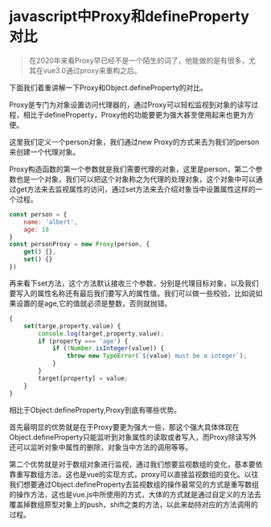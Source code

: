 # javascript中Proxy和defineProperty对比

> 在2020年来看Proxy早已经不是一个陌生的词了，他能做的是有很多，尤其在vue3.0通过proxy来重构之后。

下面我们着重讲解一下Proxy和Object.defineProperty的对比。

Proxy是专门为对象设置访问代理器的，通过Proxy可以轻松监视到对象的读写过程，相比于defineProperty，Proxy他的功能要更为强大甚至使用起来也更为方便。

这里我们定义一个person对象，我们通过new Proxy的方式来去为我们的person来创建一个代理对象。

Proxy构造函数的第一个参数就是我们需要代理的对象，这里是person，第二个参数也是一个对象，我们可以把这个对象称之为代理的处理对象，这个对象中可以通过get方法来去监视属性的访问，通过set方法来去介绍对象当中设置属性这样的一个过程。

```javascript
const person = {
    name: 'albert',
    age: 18
}
const personProxy = new Proxy(person, {
    get() {},
    set() {}
})
```

再来看下set方法，这个方法默认接收三个参数，分别是代理目标对象，以及我们要写入的属性名称还有最后我们要写入的属性值。我们可以做一些校验，比如说如果设置的是age,它的值就必须是整数，否则就抛错。

```javascript
{
    set(targe,property,value) {
        console.log(target,property,value);
        if (property === 'age') {
            if (!Number.isInteger(value)) {
                throw new TypeError(`${value} must be a integer`);
            }
        }
        target[property] = value;
    }
}
```

相比于Object.defineProperty,Proxy到底有哪些优势。

首先最明显的优势就是在于Proxy要更为强大一些，那这个强大具体体现在Object.defineProperty只能监听到对象属性的读取或者写入，而Proxy除读写外还可以监听对象中属性的删除，对象当中方法的调用等等。

第二个优势就是对于数组对象进行监视，通过我们想要监视数组的变化，基本要依靠重写数组方法，这也是vue的实现方式，proxy可以直接监视数组的变化。以往我们想要通过Object.defineProperty去监视数组的操作最常见的方式是重写数组的操作方法，这也是vue.js中所使用的方式，大体的方式就是通过自定义的方法去覆盖掉数组原型对象上的push，shift之类的方法，以此来劫持对应的方法调用的过程。